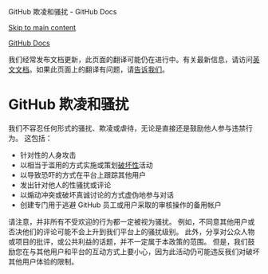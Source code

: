GitHub 欺凌和骚扰 - GitHub Docs

[Skip to main content](#main-content)

[](/cn)[GitHub Docs](/cn)

我们经常发布文档更新，此页面的翻译可能仍在进行中。有关最新信息，请访问[英文文档](/en)。如果此页面上的翻译有问题，请[告诉我们](https://github.com/contact?form[subject]=translation%20issue%20on%20docs.github.com&form[comments]=)。

GitHub 欺凌和骚扰
==========

我们不容忍任何形式的骚扰、欺凌或虐待，无论是直接还是鼓励他人参与违禁行为。 这包括：

* 针对性的人身攻击
* 以相当于滥用的方式实施或策划[破坏性](/cn/github/site-policy/github-disrupting-the-experience-of-other-users)活动
* 以导致恐吓的方式在平台上跟踪其他用户
* 发出针对他人的性骚扰或评论
* 以煽动冲突或破坏真诚讨论的方式虚伪地参与对话
* 创建专门用于逃避 GitHub 员工或用户采取的审核操作的备用帐户

请注意，并非所有不受欢迎的行为都一定被视为骚扰。 例如，不同意其他用户或否决他们的评论可能不会上升到我们平台上的骚扰级别。 此外，分享对公众人物或项目的批评，或公共利益的话题，并不一定属于本政策的范围。 但是，我们鼓励您在与其他用户和平台的互动方式上要小心，因为此活动仍可能违反我们对破坏其他用户体验的限制。

